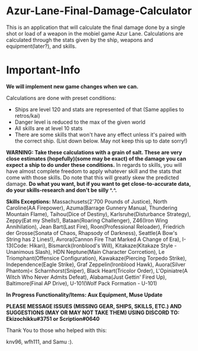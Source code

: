# Azur-Lane-Final-Damage-Calculator
This is an application that will calculate the final damage done by a single shot or load of a weapon in the mobiel game Azur Lane. Calculations are calculated through the stats given by the ship, weapons and equipment(later?), and skills.<br>

# Important-Info
<B> We will implement new game changes when we can. </B>

Calculations are done with preset conditions:
- Ships are level 120 and stats are represented of that (Same applies to retros/kai)
- Danger level is reduced to the max of the given world
- All skills are at level 10 stats
- There are some skills that won't have any effect unless it's paired with the correct ship. (List down below. May not keep this up to date sorry!)

<B>WARNING: Take these calculations with a grain of salt. These are very close estimates (hopefully)(some may be exact) of the damage you can expect a ship to do under these conditions.</B> In regards to skills, you will have almost complete freedom to apply whatever skill and the stats that come with those skills. Do note that this will greatly skew the predicted damage. <B>Do what you want, but if you want to get close-to-accurate data, do your skills-research and don't be silly ^.^.</B>

<B>Skills Exceptions:</B> Massachusets(2'700 Pounds of Justice), North Caroline(AA Firepower), Azuma(Barrage Gunnery Manual, Thundering Mountain Flame), Taihou(Dice of Destiny), Karlsruhe(Disturbance Strategy), Zeppy(Eat my Shells!), Bataan(Roaring Challenger), Z46(Iron Wing Annihilation), Jean Bart(Last Fire), Roon(Professional Reloader), Friedrich der Grosse(Sonata of Chaos, Rhapsody of Darkness), Seattle(A Bow's String has 2 Lines!), Avrora(Cannon Fire That Marked A Change of Era), I-13(Code: Hikari), Bismarck(Ironblood's Will), Kitakaze(Kitakaze Style - Unanimous Slash), HDN Neptune(Main Character Corrcetion), Le Triomphant(Offensice Configuration), Kawakaze(Piercing Torpedo Strike), Independence(Eagle Strike), Graf Zeppelin(Ironblood Hawk), Auora(Silver Phantom)< Scharnhorst(Sniper), Black Heart(Tricolor Order), L'Opiniatre(A Witch Who Never Admits Defeat), Alabama(Just Gettin' Fired Up), Baltimore(Final AP Drive), U-101(Wolf Pack Formation - U-101)

<B>In Progress Functionality/Items: Aux Equipment, Muse Update </B>

<B>PLEASE MESSAGE ISSUES (MISSING GEAR, SHIPS, SKILLS, ETC.) AND SUGGESTIONS (MAY OR MAY NOT TAKE THEM) USING DISCORD TO: Ekizochikku#3751 or Scription#0640</B>

Thank You to those who helped with this:

knv96, wfh111, and Samu :).

